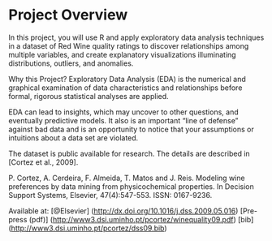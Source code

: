 # Project Overview
In this project, you will use R and apply exploratory data analysis techniques in a dataset of Red Wine quality ratings to discover 
relationships among multiple variables, and create explanatory visualizations illuminating distributions, outliers, and anomalies.

Why this Project?
Exploratory Data Analysis (EDA) is the numerical and graphical examination of data characteristics and relationships before formal,
rigorous statistical analyses are applied.

EDA can lead to insights, which may uncover to other questions, and eventually predictive models. It also is an important
“line of defense” against bad data and is an opportunity to notice that your assumptions or intuitions about a data set are violated.

The dataset is public available for research. The details are described in [Cortez et al., 2009].

P. Cortez, A. Cerdeira, F. Almeida, T. Matos and J. Reis. 
  Modeling wine preferences by data mining from physicochemical properties.
  In Decision Support Systems, Elsevier, 47(4):547-553. ISSN: 0167-9236.

  Available at: [@Elsevier] (http://dx.doi.org/10.1016/j.dss.2009.05.016)
                [Pre-press (pdf)] (http://www3.dsi.uminho.pt/pcortez/winequality09.pdf)
                [bib] (http://www3.dsi.uminho.pt/pcortez/dss09.bib)

